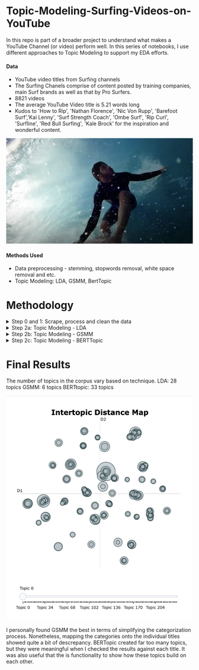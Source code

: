 # Topic-Modeling-Surfing-Videos-on-YouTube
In this repo is part of a broader project to understand what makes a YouTube Channel (or video) perform well. In this series of notebooks, I use different approaches to Topic Modeling to support my EDA efforts. 

#### Data ####
* YouTube video titles from Surfing channels
* The Surfing Chanels comprise of content posted by training companies, main Surf brands as well as that by Pro Surfers.
* 8821 videos
* The average YouTube Video title is 5.21 words long
* Kudos to 'How to Rip', 'Nathan Florence', 'Nic Von Rupp', 'Barefoot Surf','Kai Lenny', 'Surf Strength Coach', 'Ombe Surf', 'Rip Curl', 'Surfline', 'Red Bull Surfing', 'Kale Brock' for the inspiration and wonderful content.

<img width="800" alt="Surfer" src="https://github.com/daphteh/Topic-Modeling-Surfing-Videos-on-YouTube/blob/dae5708a66e3962b59eeaf888e4d29043d8aa330/Report_Images/Nathan_Florence.jpeg">
</details>

#### Methods Used ####
* Data preprocessing - stemming, stopwords removal, white space removal and etc.
* Topic Modeling: LDA, GSMM, BertTopic

# Methodology

<details>
<summary> Step 0 and 1: Scrape, process and clean the data </summary>
      <br>
      <p>   Develop a baseline understanding of how each of these Chanels behave</p>
      <p>   Clean up features (esp those related to DateTime)</p>
</details>

<details>   
<summary> Step 2a: Topic Modeling - LDA</summary>  
  <br>
  <p>   Clean data, create bigrams and BOW</p>
  <p>   Identify the ideal number of clusters</p>
  <p>   Look at words associated with each cluster to discern what they mean</p>
<img width="1274" alt="Words clusters from LDA" src="https://github.com/daphteh/Topic-Modeling-Surfing-Videos-on-YouTube/blob/6b454af344c37da62d04f4d0c87826b34b7b2a0c/Report_Images/LDA_Topics_Words.jpg">
</details>


<details>
<summary> Step 2b: Topic Modeling - GSMM</summary>
  <br>
  <p>   Cleaning data </p>
  <p>   Refining my approach to Topic Modeling using techniques geared towards short text</p>
      <img width="1274" alt="Word clusters from GSMM" src="https://github.com/daphteh/Topic-Modeling-Surfing-Videos-on-YouTube/blob/6b454af344c37da62d04f4d0c87826b34b7b2a0c/Report_Images/GSMM_Topics_Words.jpg">
</details>

<details>
<summary> Step 2c: Topic Modeling - BERTTopic</summary>  
 <br>
 <p>   No cleaning necessary</p>
 <p>   Applied BERTTopic</p>
</details>

# Final Results
The number of topics in the corpus vary based on technique.
LDA: 28 topics
GSMM: 6 topics
BERTtopic: 33 topics

<img width="1274" alt="Topic Map from BERTopic" src="https://github.com/daphteh/Topic-Modeling-Surfing-Videos-on-YouTube/blob/e0e676c160b19d3a8bece38ec2c843f50317ef3e/Report_Images/BERTTopic_Map.jpeg">


I personally found GSMM the best in terms of simplifying the categorization process. Nonetheless, mapping the categories onto the individual titles showed quite a bit of descrepancy. BERTopic created far too many topics, but they were meaningful when I checked the results against each title. It was also useful that the is functionality to show how these topics build on each other. 
